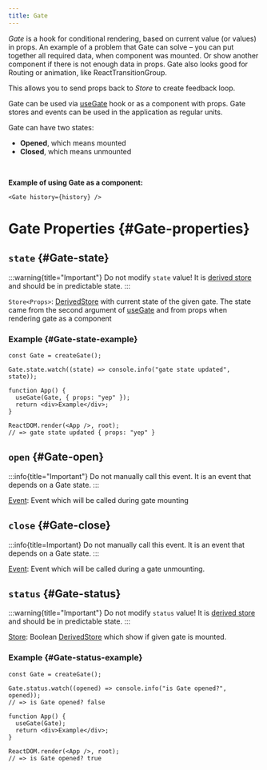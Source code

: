 ```yaml
---
title: Gate
---
```


_Gate_ is a hook for conditional rendering, based on current value (or values) in props. An example of a problem that Gate can solve – you can put together all required data, when component was mounted. Or show another component if there is not enough data in props. Gate also looks good for Routing or animation, like ReactTransitionGroup.

This allows you to send props back to _Store_ to create feedback loop.

Gate can be used via [useGate](/en/api/effector-react/useGate) hook or as a component with props. Gate stores and events can be used in the application as regular units.

Gate can have two states:

- **Opened**, which means mounted
- **Closed**, which means unmounted

<br/>

**Example of using Gate as a component:**

```tsx
<Gate history={history} />
```

# Gate Properties {#Gate-properties}

## `state` {#Gate-state}

:::warning{title="Important"}
Do not modify `state` value! It is [derived store](/en/api/effector/Store#derived) and should be in predictable state.
:::

`Store<Props>`: [DerivedStore](/en/api/effector/Store#derived) with current state of the given gate. The state came from the second argument of [useGate](/en/api/effector-react/useGate) and from props when rendering gate as a component

### Example {#Gate-state-example}

```tsx
const Gate = createGate();

Gate.state.watch((state) => console.info("gate state updated", state));

function App() {
  useGate(Gate, { props: "yep" });
  return <div>Example</div>;
}

ReactDOM.render(<App />, root);
// => gate state updated { props: "yep" }
```

## `open` {#Gate-open}

:::info{title="Important"}
Do not manually call this event. It is an event that depends on a Gate state.
:::

[Event<Props>](/en/api/effector/Event): Event which will be called during gate mounting

## `close` {#Gate-close}

:::info{title=Important}
Do not manually call this event. It is an event that depends on a Gate state.
:::

[Event<Props>](/en/api/effector/Event): Event which will be called during a gate unmounting.

## `status` {#Gate-status}

:::warning{title="Important"}
Do not modify `status` value! It is [derived store](/en/api/effector/Store#derived) and should be in predictable state.
:::

[Store<boolean>](/en/api/effector/Store): Boolean [DerivedStore](/en/api/effector/Store#derived) which show if given gate is mounted.

### Example {#Gate-status-example}

```tsx
const Gate = createGate();

Gate.status.watch((opened) => console.info("is Gate opened?", opened));
// => is Gate opened? false

function App() {
  useGate(Gate);
  return <div>Example</div>;
}

ReactDOM.render(<App />, root);
// => is Gate opened? true
```

